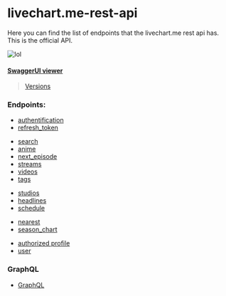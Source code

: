 #  livechart.me-rest-api

Here you can find the list of endpoints that the livechart.me rest api has. This is the official API.

![lol](https://user-images.githubusercontent.com/103996576/181138198-fb200425-50e8-425c-8178-51da98a9cacc.png)

#### [SwaggerUI viewer]([https://](https://docs.yuji.app/livechart.me))
>[Versions](openapi/docs/)


### Endpoints:
-   [authentification](api/AUTHENTICATE.md)
-   [refresh_token](api/REFRESH_TOKEN.md)
> 
-   [search](api/SEARCH.md)
-   [anime](api/ANIME.md)
-   [next_episode](api/NEXT_EPISODE.md)
-   [streams](api/STREAMS.md)
-   [videos](api/VIDEOS.md)
-   [tags](api/TAGS.md)
> 
-   [studios](api/STUDIOS.md)
-   [headlines](api/HEADLINES.md)
-   [schedule](api/SCHEDULE.md)
> 
-   [nearest](api/NEAREST.md)
-   [season_chart](api/SEASON_CHART.md)
> 
-   [authorized profile](api/ME.md)
-   [user](api/USER.md)

### GraphQL
-   [GraphQL](graphql/GRAPHQL.md)
